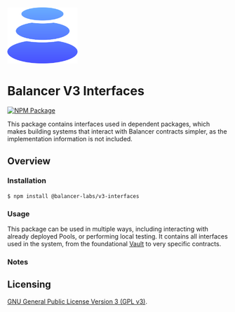 # <img src="../../logo.svg" alt="Balancer" height="128px">

# Balancer V3 Interfaces

[![NPM Package](https://img.shields.io/npm/v/@balancer-labs/v3-interfaces.svg)](https://www.npmjs.org/package/@balancer-labs/v3-interfaces)

This package contains interfaces used in dependent packages, which makes building systems that interact with Balancer contracts simpler, as the implementation information is not included.

## Overview

### Installation

```console
$ npm install @balancer-labs/v3-interfaces
```

### Usage

This package can be used in multiple ways, including interacting with already deployed Pools, or performing local testing. It contains all interfaces used in the system, from the foundational [Vault](contracts/vault/IVault.sol) to very specific contracts.

### Notes


## Licensing

[GNU General Public License Version 3 (GPL v3)](../../LICENSE).
